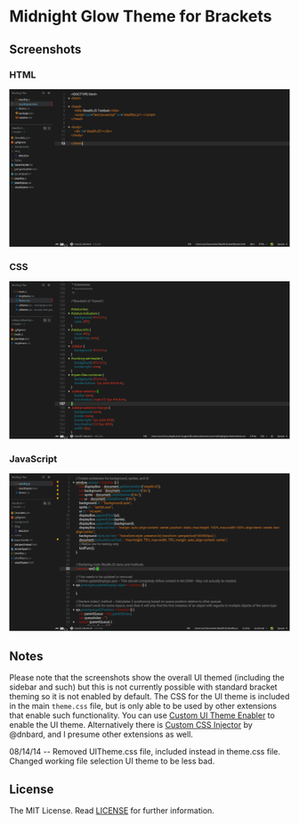 Midnight Glow Theme for Brackets
===

Screenshots
---

### HTML
![HTML](screenshots/html.png)

### CSS
![HTML](screenshots/css.png)

### JavaScript
![HTML](screenshots/js.png)

Notes
---
Please note that the screenshots show the overall UI themed (including the sidebar and such) but this is not currently possible with standard bracket theming so it is not enabled by default. The CSS for the UI theme is included in the main ```theme.css``` file, but is only able to be used by other extensions that enable such functionality. You can use [Custom UI Theme Enabler](https://github.com/notasz/brackets-uitheming) to enable the UI theme. Alternatively there is [Custom CSS Injector](https://github.com/dnbard/brackets-custom-css) by @dnbard, and I presume other extensions as well.

08/14/14 -- Removed UITheme.css file, included instead in theme.css file. Changed working file selection UI theme to be less bad.

License
---
The MIT License. Read [LICENSE](LICENSE) for further information.